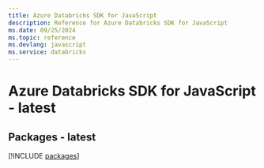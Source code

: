 ```yaml
---
title: Azure Databricks SDK for JavaScript
description: Reference for Azure Databricks SDK for JavaScript
ms.date: 09/25/2024
ms.topic: reference
ms.devlang: javascript
ms.service: databricks
---
```

# Azure Databricks SDK for JavaScript - latest
## Packages - latest
[!INCLUDE [packages](databricks-index.md)]